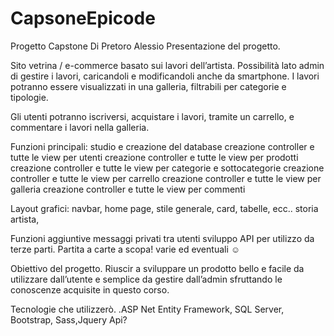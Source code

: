 # CapsoneEpicode
Progetto Capstone Di Pretoro Alessio Presentazione del progetto.

Sito vetrina / e-commerce basato sui lavori dell’artista. Possibilità lato admin di gestire i lavori, caricandoli e modificandoli anche da smartphone. I lavori potranno essere visualizzati in una galleria, filtrabili per categorie e tipologie.

Gli utenti potranno iscriversi, acquistare i lavori, tramite un carrello, e commentare i lavori nella galleria.

Funzioni principali: studio e creazione del database creazione controller e tutte le view per utenti creazione controller e tutte le view per prodotti creazione controller e tutte le view per categorie e sottocategorie creazione controller e tutte le view per carrello creazione controller e tutte le view per galleria creazione controller e tutte le view per commenti

Layout grafici: navbar, home page, stile generale, card, tabelle, ecc.. storia artista,

Funzioni aggiuntive messaggi privati tra utenti sviluppo API per utilizzo da terze parti. Partita a carte a scopa! varie ed eventuali ☺

Obiettivo del progetto. Riuscir a sviluppare un prodotto bello e facile da utilizzare dall’utente e semplice da gestire dall’admin sfruttando le conoscenze acquisite in questo corso.

Tecnologie che utilizzerò. .ASP Net Entity Framework, SQL Server, Bootstrap, Sass,Jquery Api?
